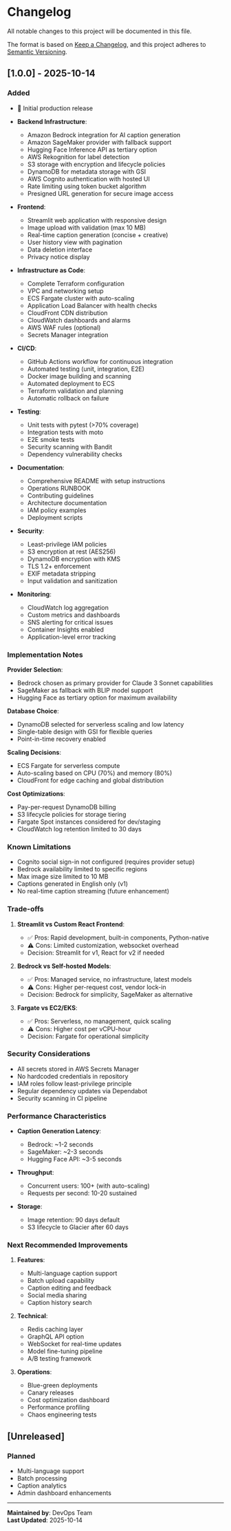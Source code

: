 # Changelog

All notable changes to this project will be documented in this file.

The format is based on [Keep a Changelog](https://keepachangelog.com/en/1.0.0/),
and this project adheres to [Semantic Versioning](https://semver.org/spec/v2.0.0.html).

## [1.0.0] - 2025-10-14

### Added
- 🎉 Initial production release
- **Backend Infrastructure**:
  - Amazon Bedrock integration for AI caption generation
  - Amazon SageMaker provider with fallback support
  - Hugging Face Inference API as tertiary option
  - AWS Rekognition for label detection
  - S3 storage with encryption and lifecycle policies
  - DynamoDB for metadata storage with GSI
  - AWS Cognito authentication with hosted UI
  - Rate limiting using token bucket algorithm
  - Presigned URL generation for secure image access

- **Frontend**:
  - Streamlit web application with responsive design
  - Image upload with validation (max 10 MB)
  - Real-time caption generation (concise + creative)
  - User history view with pagination
  - Data deletion interface
  - Privacy notice display

- **Infrastructure as Code**:
  - Complete Terraform configuration
  - VPC and networking setup
  - ECS Fargate cluster with auto-scaling
  - Application Load Balancer with health checks
  - CloudFront CDN distribution
  - CloudWatch dashboards and alarms
  - AWS WAF rules (optional)
  - Secrets Manager integration

- **CI/CD**:
  - GitHub Actions workflow for continuous integration
  - Automated testing (unit, integration, E2E)
  - Docker image building and scanning
  - Automated deployment to ECS
  - Terraform validation and planning
  - Automatic rollback on failure

- **Testing**:
  - Unit tests with pytest (>70% coverage)
  - Integration tests with moto
  - E2E smoke tests
  - Security scanning with Bandit
  - Dependency vulnerability checks

- **Documentation**:
  - Comprehensive README with setup instructions
  - Operations RUNBOOK
  - Contributing guidelines
  - Architecture documentation
  - IAM policy examples
  - Deployment scripts

- **Security**:
  - Least-privilege IAM policies
  - S3 encryption at rest (AES256)
  - DynamoDB encryption with KMS
  - TLS 1.2+ enforcement
  - EXIF metadata stripping
  - Input validation and sanitization

- **Monitoring**:
  - CloudWatch log aggregation
  - Custom metrics and dashboards
  - SNS alerting for critical issues
  - Container Insights enabled
  - Application-level error tracking

### Implementation Notes

**Provider Selection**:
- Bedrock chosen as primary provider for Claude 3 Sonnet capabilities
- SageMaker as fallback with BLIP model support
- Hugging Face as tertiary option for maximum availability

**Database Choice**:
- DynamoDB selected for serverless scaling and low latency
- Single-table design with GSI for flexible queries
- Point-in-time recovery enabled

**Scaling Decisions**:
- ECS Fargate for serverless compute
- Auto-scaling based on CPU (70%) and memory (80%)
- CloudFront for edge caching and global distribution

**Cost Optimizations**:
- Pay-per-request DynamoDB billing
- S3 lifecycle policies for storage tiering
- Fargate Spot instances considered for dev/staging
- CloudWatch log retention limited to 30 days

### Known Limitations

- Cognito social sign-in not configured (requires provider setup)
- Bedrock availability limited to specific regions
- Max image size limited to 10 MB
- Captions generated in English only (v1)
- No real-time caption streaming (future enhancement)

### Trade-offs

1. **Streamlit vs Custom React Frontend**:
   - ✅ Pros: Rapid development, built-in components, Python-native
   - ⚠️ Cons: Limited customization, websocket overhead
   - Decision: Streamlit for v1, React for v2 if needed

2. **Bedrock vs Self-hosted Models**:
   - ✅ Pros: Managed service, no infrastructure, latest models
   - ⚠️ Cons: Higher per-request cost, vendor lock-in
   - Decision: Bedrock for simplicity, SageMaker as alternative

3. **Fargate vs EC2/EKS**:
   - ✅ Pros: Serverless, no management, quick scaling
   - ⚠️ Cons: Higher cost per vCPU-hour
   - Decision: Fargate for operational simplicity

### Security Considerations

- All secrets stored in AWS Secrets Manager
- No hardcoded credentials in repository
- IAM roles follow least-privilege principle
- Regular dependency updates via Dependabot
- Security scanning in CI pipeline

### Performance Characteristics

- **Caption Generation Latency**:
  - Bedrock: ~1-2 seconds
  - SageMaker: ~2-3 seconds
  - Hugging Face API: ~3-5 seconds

- **Throughput**:
  - Concurrent users: 100+ (with auto-scaling)
  - Requests per second: 10-20 sustained

- **Storage**:
  - Image retention: 90 days default
  - S3 lifecycle to Glacier after 60 days

### Next Recommended Improvements

1. **Features**:
   - Multi-language caption support
   - Batch upload capability
   - Caption editing and feedback
   - Social media sharing
   - Caption history search

2. **Technical**:
   - Redis caching layer
   - GraphQL API option
   - WebSocket for real-time updates
   - Model fine-tuning pipeline
   - A/B testing framework

3. **Operations**:
   - Blue-green deployments
   - Canary releases
   - Cost optimization dashboard
   - Performance profiling
   - Chaos engineering tests

## [Unreleased]

### Planned
- Multi-language support
- Batch processing
- Caption analytics
- Admin dashboard enhancements

---

**Maintained by**: DevOps Team  
**Last Updated**: 2025-10-14
